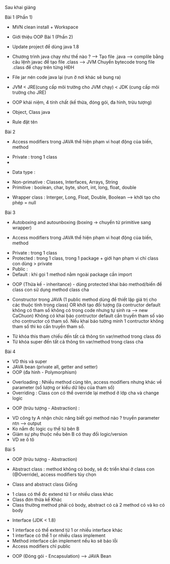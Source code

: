 Sau khai giảng
 
Bài 1 (Phần 1) 
- MVN clean install + Workspace
- Giới thiệu OOP
Bài 1 (Phần 2)
- Update project để dùng java 1.8
- Chương trình java chạy như thế nào ?
--> Tạo file .java --> complile bằng câu lệnh javac để tạo file .class --> JVM Chuyển bytecode trong file .class để chạy trên từng HĐH
- File jar nén code java lại (run ở nơi khác sẽ bung ra)
- JVM < JRE(cung cấp môi trường cho JVM chạy) < JDK (cung cấp môi trường cho JRE)
 
- OOP khái niệm, 4 tính chất (kế thừa, đóng gói, đa hình, trừu tượng)
- Object, Class java
- Rule đặt tên
 
Bài 2
- Access modifiers trong JAVA thể hiện phạm vi hoạt động của biến, method
+ Private : trong 1 class
+
 
- Data type :
+ Non-primative : Classes, Interfaces, Arrays, String
+ Primitive : boolean, char, byte, short, int, long, float, double
- Wrapper class : Interger, Long, Float, Double, Boolean --> khởi tạo cho phép = null
 
Bài 3
- Autoboxing and autounboxing (boxing -> chuyển từ primitive sang wrapper)
 
- Access modifiers trong JAVA thể hiện phạm vi hoạt động của biến, method
+ Private : trong 1 class
+ Protected : trong 1 class, trong 1 package + giới hạn phạm vi chỉ class con dùng > private
+ Public : 
+ Default : khi gọi 1 method nằm ngoài package cần import
 
- OOP (Thừa kế - inheritance) - dùng protected khai báo method/biến để class con sử dụng method class cha
 
- Constructor trong JAVA (1 public method dùng để thiết lập giá trị cho các thuộc tính trong class)
OR khởi tạo đối tượng (là contructor default không có tham số không có trong code nhưng tự sinh ra --> new CaChuon)
Không có khai báo contructor default cần truyền tham số vào cho contructor có tham số.
Nếu khai báo tường minh 1 contructor không tham số thì ko cần truyền tham số.
+ Từ khóa this tham chiếu đến tất cả thông tin var/method trong class đó
+ Từ khóa super đến tất cả thông tin var/method trong class cha
 
Bài 4 
- VD this và super
- JAVA bean (private all, getter and setter)
- OOP (đa hình - Polymorphism)
+ Overloading : Nhiều method cùng tên, access modifiers nhưng khác về parameter (số lượng or kiểu dữ liệu của tham số) 
+ Overriding : Class con có thể override lại method ở lớp cha và change logic
 
- OOP (trừu tượng - Abstraction) : 
+ VD công ty A nhận chức năng biết gọi method nào ? truyền parameter ntn --> output
+ Ko nắm đc logic cụ thể từ bên B
+ Giảm sự phụ thuộc nếu bên B có thay đổi logic/version
+ VD xe ô tô
 
Bài 5
- OOP (trừu tượng - Abstraction)
+ Abstract class : method không có body, sẽ đc triển khai ở class con (@Override), access modifiers tùy chọn
 
- Class and abstract class
Giống
+ 1 class có thể đc extend từ 1 or nhiều class khác
+ Class đơn thừa kế
Khác
+ Class thường method phải có body, abstract có cả 2 method có và ko có body
 
- Interface (JDK < 1.8)
+ 1 interface có thể extend từ 1 or nhiều interface khác
+ 1 interface có thể 1 or nhiều class implement
+ Method interface cần implement nếu ko sẽ báo lỗi
+ Access modifiers chỉ public
 
- OOP (Đóng gói - Encapsulation) --> JAVA Bean